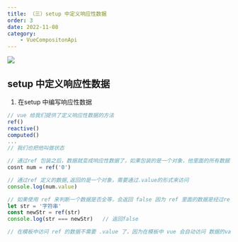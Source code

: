 ```yaml
---
title: （三）setup 中定义响应性数据
order: 3
date: 2022-11-08
category:
    - VueCompositonApi
---
```


![](https://image.zswei.xyz/img/202211121817662.webp)

## setup 中定义响应性数据
1. 在setup 中编写响应性数据
```js
// vue 给我们提供了定义响应性数据的方法
ref()
reactive()
computed()
...
// 我们也把他叫做状态

// 通过ref 包装之后，数据就变成响应性数据了，如果包装的是一个对象，他里面的所有数据也都是响应的
cosnt num = ref('0')

// 通过ref 定义的数据,返回的是一个对象，需要通过.value的形式来访问
console.log(num.value)

// 如果使用 ref 来判断一个数据是否全等，会返回 false 因为 ref 里面的数据是经过ref 处理过后的
let str = '字符串'
const newStr = ref(str)
console.log(str === newStr)   // 返回false

// 在模板中访问 ref 的数据不需要 .value 了，因为在模板中 vue 会自动访问 数据的value 属性
```